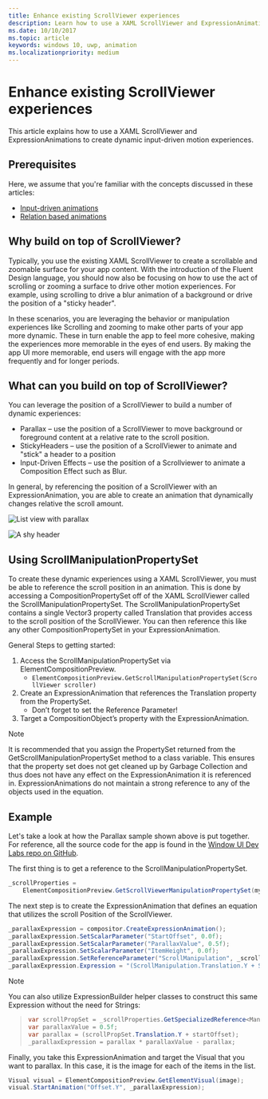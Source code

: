 ```yaml
---
title: Enhance existing ScrollViewer experiences
description: Learn how to use a XAML ScrollViewer and ExpressionAnimations to create dynamic input-driven motion experiences.
ms.date: 10/10/2017
ms.topic: article
keywords: windows 10, uwp, animation
ms.localizationpriority: medium
---
```

# Enhance existing ScrollViewer experiences

This article explains how to use a XAML ScrollViewer and ExpressionAnimations to create dynamic input-driven motion experiences.

## Prerequisites

Here, we assume that you're familiar with the concepts discussed in these articles:

- [Input-driven animations](input-driven-animations.md)
- [Relation based animations](relation-animations.md)

## Why build on top of ScrollViewer?

Typically, you use the existing XAML ScrollViewer to create a scrollable and zoomable surface for your app content. With the introduction of the Fluent Design language, you should now also be focusing on how to use the act of scrolling or zooming a surface to drive other motion experiences. For example, using scrolling to drive a blur animation of a background or drive the position of a "sticky header".

In these scenarios, you are leveraging the behavior or manipulation experiences like Scrolling and zooming to make other parts of your app more dynamic. These in turn enable the app to feel more cohesive, making the experiences more memorable in the eyes of end users. By making the app UI more memorable, end users will engage with the app more frequently and for longer periods.

## What can you build on top of ScrollViewer?

You can leverage the position of a ScrollViewer to build a number of dynamic experiences:

- Parallax – use the position of a ScrollViewer to move background or foreground content at a relative rate to the scroll position.
- StickyHeaders – use the position of a ScrollViewer to animate and "stick" a header to a position
- Input-Driven Effects – use the position of a Scrollviewer to animate a Composition Effect such as Blur.

In general, by referencing the position of a ScrollViewer with an ExpressionAnimation, you are able to create an animation that dynamically changes relative the scroll amount.

![List view with parallax](images/animation/parallax.gif)

![A shy header](images/animation/shy-header.gif)

## Using ScrollManipulationPropertySet

To create these dynamic experiences using a XAML ScrollViewer, you must be able to reference the scroll position in an animation. This is done by accessing a CompositionPropertySet off of the XAML ScrollViewer called the ScrollManipulationPropertySet.
The ScrollManipulationPropertySet contains a single Vector3 property called Translation that provides access to the scroll position of the ScrollViewer. You can then reference this like any other CompositionPropertySet in your ExpressionAnimation.

General Steps to getting started:

1. Access the ScrollManipulationPropertySet via ElementCompositionPreview.
    - `ElementCompositionPreview.GetScrollManipulationPropertySet(ScrollViewer scroller)`
1. Create an ExpressionAnimation that references the Translation property from the PropertySet.
    - Don’t forget to set the Reference Parameter!
1. Target a CompositionObject’s property with the ExpressionAnimation.

> [!NOTE]
> It is recommended that you assign the PropertySet returned from the GetScrollManipulationPropertySet method to a class variable. This ensures that the property set does not get cleaned up by Garbage Collection and thus does not have any effect on the ExpressionAnimation it is referenced in. ExpressionAnimations do not maintain a strong reference to any of the objects used in the equation.

## Example

Let's take a look at how the Parallax sample shown above is put together. For reference, all the source code for the app is found in the [Window UI Dev Labs repo on GitHub](https://github.com/microsoft/WindowsCompositionSamples).

The first thing is to get a reference to the ScrollManipulationPropertySet.

```csharp
_scrollProperties =
    ElementCompositionPreview.GetScrollViewerManipulationPropertySet(myScrollViewer);
```

The next step is to create the ExpressionAnimation that defines an equation that utilizes the scroll Position of the ScrollViewer.

```csharp
_parallaxExpression = compositor.CreateExpressionAnimation();
_parallaxExpression.SetScalarParameter("StartOffset", 0.0f);
_parallaxExpression.SetScalarParameter("ParallaxValue", 0.5f);
_parallaxExpression.SetScalarParameter("ItemHeight", 0.0f);
_parallaxExpression.SetReferenceParameter("ScrollManipulation", _scrollProperties);
_parallaxExpression.Expression = "(ScrollManipulation.Translation.Y + StartOffset - (0.5 * ItemHeight)) * ParallaxValue - (ScrollManipulation.Translation.Y + StartOffset - (0.5 * ItemHeight))";
```

> [!NOTE]
> You can also utilize ExpressionBuilder helper classes to construct this same Expression without the need for Strings:

> ```csharp
> var scrollPropSet = _scrollProperties.GetSpecializedReference<ManipulationPropertySetReferenceNode>();
> var parallaxValue = 0.5f;
> var parallax = (scrollPropSet.Translation.Y + startOffset);
> _parallaxExpression = parallax * parallaxValue - parallax;
> ```

Finally, you take this ExpressionAnimation and target the Visual that you want to parallax. In this case, it is the image for each of the items in the list.

```csharp
Visual visual = ElementCompositionPreview.GetElementVisual(image);
visual.StartAnimation("Offset.Y", _parallaxExpression);
```